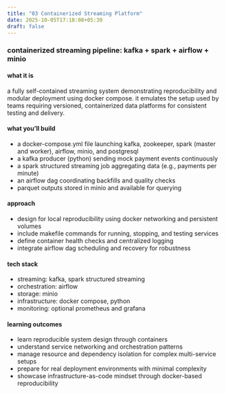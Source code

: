 ```yaml
---
title: "03 Containerized Streaming Platform"
date: 2025-10-05T17:18:08+05:30
draft: false
---
```


### containerized streaming pipeline: kafka + spark + airflow + minio

#### what it is

a fully self-contained streaming system demonstrating reproducibility and modular deployment using docker compose. it emulates the setup used by teams requiring versioned, containerized data platforms for consistent testing and delivery.

#### what you’ll build

- a docker-compose.yml file launching kafka, zookeeper, spark (master and worker), airflow, minio, and postgresql
- a kafka producer (python) sending mock payment events continuously
- a spark structured streaming job aggregating data (e.g., payments per minute)
- an airflow dag coordinating backfills and quality checks
- parquet outputs stored in minio and available for querying

#### approach

- design for local reproducibility using docker networking and persistent volumes
- include makefile commands for running, stopping, and testing services
- define container health checks and centralized logging
- integrate airflow dag scheduling and recovery for robustness

#### tech stack

- streaming: kafka, spark structured streaming
- orchestration: airflow
- storage: minio
- infrastructure: docker compose, python
- monitoring: optional prometheus and grafana

#### learning outcomes

- learn reproducible system design through containers
- understand service networking and orchestration patterns
- manage resource and dependency isolation for complex multi-service setups
- prepare for real deployment environments with minimal complexity
- showcase infrastructure-as-code mindset through docker-based reproducibility
